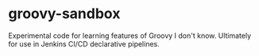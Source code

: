 # groovy-sandbox
Experimental code for learning features of Groovy I don't know. Ultimately for use in Jenkins CI/CD declarative pipelines. 
